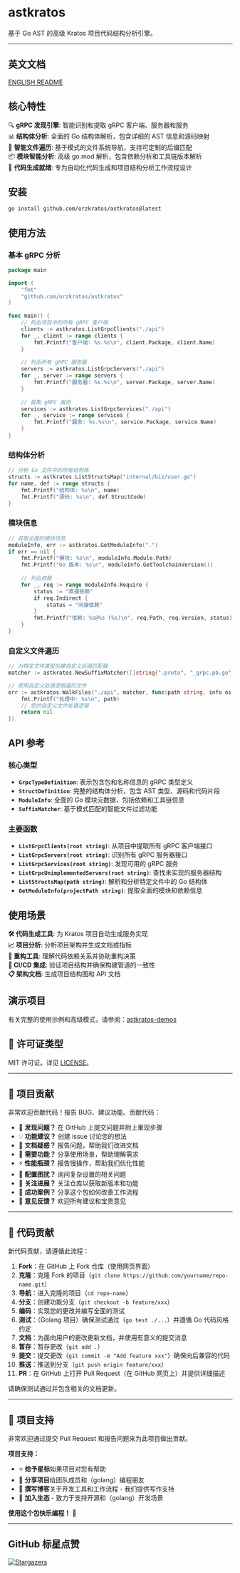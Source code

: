 # astkratos

基于 Go AST 的高级 Kratos 项目代码结构分析引擎。

---

<!-- TEMPLATE (ZH) BEGIN: LANGUAGE NAVIGATION -->
## 英文文档

[ENGLISH README](README.md)
<!-- TEMPLATE (ZH) END: LANGUAGE NAVIGATION -->

## 核心特性

🔍 **gRPC 发现引擎**: 智能识别和提取 gRPC 客户端、服务器和服务  
📊 **结构体分析**: 全面的 Go 结构体解析，包含详细的 AST 信息和源码映射  
📁 **智能文件遍历**: 基于模式的文件系统导航，支持可定制的后缀匹配  
📦 **模块智能分析**: 高级 go.mod 解析，包含依赖分析和工具链版本解析  
🎯 **代码生成就绪**: 专为自动化代码生成和项目结构分析工作流程设计

## 安装

```bash
go install github.com/orzkratos/astkratos@latest
```

## 使用方法

### 基本 gRPC 分析

```go
package main

import (
    "fmt"
    "github.com/orzkratos/astkratos"
)

func main() {
    // 列出项目中的所有 gRPC 客户端
    clients := astkratos.ListGrpcClients("./api")
    for _, client := range clients {
        fmt.Printf("客户端: %s.%s\n", client.Package, client.Name)
    }
    
    // 列出所有 gRPC 服务器
    servers := astkratos.ListGrpcServers("./api") 
    for _, server := range servers {
        fmt.Printf("服务器: %s.%s\n", server.Package, server.Name)
    }
    
    // 提取 gRPC 服务
    services := astkratos.ListGrpcServices("./api")
    for _, service := range services {
        fmt.Printf("服务: %s.%s\n", service.Package, service.Name)
    }
}
```

### 结构体分析

```go
// 分析 Go 文件中的所有结构体
structs := astkratos.ListStructsMap("internal/biz/user.go")
for name, def := range structs {
    fmt.Printf("结构体: %s\n", name)
    fmt.Printf("源码: %s\n", def.StructCode)
}
```

### 模块信息

```go
// 获取全面的模块信息
moduleInfo, err := astkratos.GetModuleInfo(".")
if err == nil {
    fmt.Printf("模块: %s\n", moduleInfo.Module.Path)
    fmt.Printf("Go 版本: %s\n", moduleInfo.GetToolchainVersion())
    
    // 列出依赖
    for _, req := range moduleInfo.Require {
        status := "直接依赖"
        if req.Indirect {
            status = "间接依赖"
        }
        fmt.Printf("依赖: %s@%s (%s)\n", req.Path, req.Version, status)
    }
}
```

### 自定义文件遍历

```go
// 为特定文件类型创建自定义后缀匹配器
matcher := astkratos.NewSuffixMatcher([]string{".proto", "_grpc.pb.go"})

// 使用自定义处理逻辑遍历文件
err := astkratos.WalkFiles("./api", matcher, func(path string, info os.FileInfo) error {
    fmt.Printf("处理中: %s\n", path)
    // 您的自定义文件处理逻辑
    return nil
})
```

## API 参考

### 核心类型

- **`GrpcTypeDefinition`**: 表示包含包和名称信息的 gRPC 类型定义
- **`StructDefinition`**: 完整的结构体分析，包含 AST 类型、源码和代码片段  
- **`ModuleInfo`**: 全面的 Go 模块元数据，包括依赖和工具链信息
- **`SuffixMatcher`**: 基于模式匹配的智能文件过滤功能

### 主要函数

- **`ListGrpcClients(root string)`**: 从项目中提取所有 gRPC 客户端接口
- **`ListGrpcServers(root string)`**: 识别所有 gRPC 服务器接口  
- **`ListGrpcServices(root string)`**: 发现可用的 gRPC 服务
- **`ListGrpcUnimplementedServers(root string)`**: 查找未实现的服务器结构
- **`ListStructsMap(path string)`**: 解析和分析特定文件中的 Go 结构体
- **`GetModuleInfo(projectPath string)`**: 提取全面的模块和依赖信息

## 使用场景

**🛠 代码生成工具**: 为 Kratos 项目自动生成服务实现  
**📈 项目分析**: 分析项目架构并生成文档或指标  
**🔧 重构工具**: 理解代码依赖关系并协助重构决策  
**🚀 CI/CD 集成**: 验证项目结构并确保构建管道的一致性  
**📋 架构文档**: 生成项目结构图和 API 文档

## 演示项目

有关完整的使用示例和高级模式，请参阅：[astkratos-demos](https://github.com/orzkratos/astkratos-demos)

<!-- TEMPLATE (ZH) BEGIN: STANDARD PROJECT FOOTER -->
<!-- VERSION 2025-08-28 08:33:43.829511 +0000 UTC -->

## 📄 许可证类型

MIT 许可证。详见 [LICENSE](LICENSE)。

---

## 🤝 项目贡献

非常欢迎贡献代码！报告 BUG、建议功能、贡献代码：

- 🐛 **发现问题？** 在 GitHub 上提交问题并附上重现步骤
- 💡 **功能建议？** 创建 issue 讨论您的想法
- 📖 **文档疑惑？** 报告问题，帮助我们改进文档
- 🚀 **需要功能？** 分享使用场景，帮助理解需求
- ⚡ **性能瓶颈？** 报告慢操作，帮助我们优化性能
- 🔧 **配置困扰？** 询问复杂设置的相关问题
- 📢 **关注进展？** 关注仓库以获取新版本和功能
- 🌟 **成功案例？** 分享这个包如何改善工作流程
- 💬 **意见反馈？** 欢迎所有建议和宝贵意见

---

## 🔧 代码贡献

新代码贡献，请遵循此流程：

1. **Fork**：在 GitHub 上 Fork 仓库（使用网页界面）
2. **克隆**：克隆 Fork 的项目（`git clone https://github.com/yourname/repo-name.git`）
3. **导航**：进入克隆的项目（`cd repo-name`）
4. **分支**：创建功能分支（`git checkout -b feature/xxx`）
5. **编码**：实现您的更改并编写全面的测试
6. **测试**：（Golang 项目）确保测试通过（`go test ./...`）并遵循 Go 代码风格约定
7. **文档**：为面向用户的更改更新文档，并使用有意义的提交消息
8. **暂存**：暂存更改（`git add .`）
9. **提交**：提交更改（`git commit -m "Add feature xxx"`）确保向后兼容的代码
10. **推送**：推送到分支（`git push origin feature/xxx`）
11. **PR**：在 GitHub 上打开 Pull Request（在 GitHub 网页上）并提供详细描述

请确保测试通过并包含相关的文档更新。

---

## 🌟 项目支持

非常欢迎通过提交 Pull Request 和报告问题来为此项目做出贡献。

**项目支持：**

- ⭐ **给予星标**如果项目对您有帮助
- 🤝 **分享项目**给团队成员和（golang）编程朋友
- 📝 **撰写博客**关于开发工具和工作流程 - 我们提供写作支持
- 🌟 **加入生态** - 致力于支持开源和（golang）开发场景

**使用这个包快乐编程！** 🎉

<!-- TEMPLATE (ZH) END: STANDARD PROJECT FOOTER -->

---

## GitHub 标星点赞

[![Stargazers](https://starchart.cc/orzkratos/astkratos.svg?variant=adaptive)](https://starchart.cc/orzkratos/astkratos)